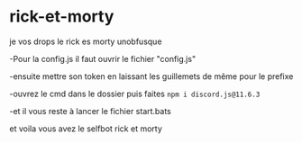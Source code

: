 # rick-et-morty
je vos drops le rick es morty unobfusque

-Pour la config.js il faut ouvrir le fichier "config.js"

-ensuite mettre son token en laissant les guillemets de même pour le prefixe

-ouvrez le cmd dans le dossier puis faites 
`npm i discord.js@11.6.3`

-et il vous reste à lancer le fichier start.bats

et voila vous avez le selfbot rick et morty
